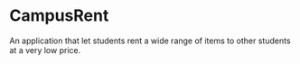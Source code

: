 # CampusRent
An application that let students rent a wide range of items to other students at a very low price.

